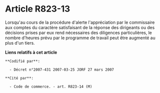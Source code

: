 # Article R823-13

Lorsqu'au cours de la procédure d'alerte l'appréciation par le commissaire aux comptes du caractère satisfaisant de la
réponse des dirigeants ou des décisions prises par eux rend nécessaires des diligences particulières, le nombre d'heures
prévu par le programme de travail peut être augmenté au plus d'un tiers.

**Liens relatifs à cet article**

	**Codifié par**:

	  - Décret n°2007-431 2007-03-25 JORF 27 mars 2007

	**Cité par**:

	  - Code de commerce. - art. R823-14 (M)
